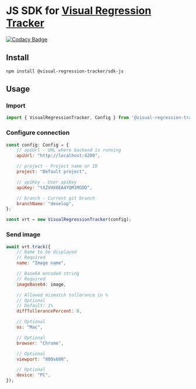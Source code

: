 # JS SDK for [Visual Regression Tracker](https://github.com/Visual-Regression-Tracker/Visual-Regression-Tracker)

[![Codacy Badge](https://api.codacy.com/project/badge/Grade/b9a9e660b0e14c6c9fb38c7cf09ab16c)](https://app.codacy.com/gh/Visual-Regression-Tracker/sdk-js?utm_source=github.com&utm_medium=referral&utm_content=Visual-Regression-Tracker/sdk-js&utm_campaign=Badge_Grade_Dashboard)

## Install

`npm install @visual-regression-tracker/sdk-js`

## Usage
### Import
```js
import { VisualRegressionTracker, Config } from '@visual-regression-tracker/sdk-js'
```
### Configure connection
```js
const config: Config = {
    // apiUrl - URL where backend is running 
    apiUrl: "http://localhost:4200",

    // project - Project name or ID
    project: "Default project",

    // apiKey - User apiKey
    apiKey: "tXZVHX0EA4YQM1MGDD",

    // branch - Current git branch 
    branchName: "develop",
};

const vrt = new VisualRegressionTracker(config);
```
### Send image
```js
await vrt.track({
    // Name to be displayed
    // Required
    name: "Image name",

    // Base64 encoded string
    // Required
    imageBase64: image,

    // Allowed mismatch tollerance in %
    // Optional
    // Default: 1%
    diffTollerancePercent: 0,

    // Optional
    os: "Mac",

    // Optional
    browser: "Chrome",

    // Optional
    viewport: "800x600",

    // Optional
    device: "PC",
});
```

